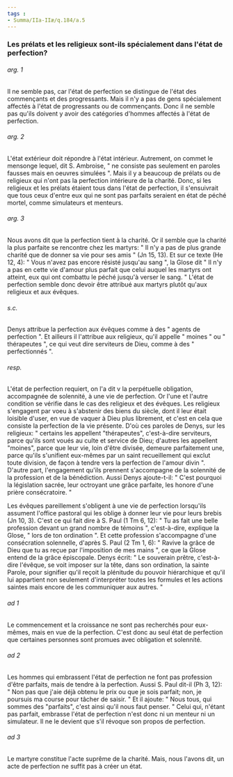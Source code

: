 ```yaml
---
tags : 
- Summa/IIa-IIæ/q.184/a.5
---
```


### Les prélats et les religieux sont-ils spécialement dans l'état de perfection?

###### arg. 1
Il ne semble pas, car l'état de perfection se distingue de l'état des commençants et des progressants. Mais il n'y a pas de gens spécialement affectés à l'état de progressants ou de commençants. Donc il ne semble pas qu'ils doivent y avoir des catégories d'hommes affectés à l'état de perfection. 

###### arg. 2
L'état extérieur doit répondre à l'état intérieur. Autrement, on commet le mensonge lequel, dit S. Ambroise, " ne consiste pas seulement en paroles fausses mais en oeuvres simulées ". Mais il y a beaucoup de prélats ou de religieux qui n'ont pas la perfection intérieure de la charité. Donc, si les religieux et les prélats étaient tous dans l'état de perfection, il s'ensuivrait que tous ceux d'entre eux qui ne sont pas parfaits seraient en état de péché mortel, comme simulateurs et menteurs. 

###### arg. 3
Nous avons dit que la perfection tient à la charité. Or il semble que la charité la plus parfaite se rencontre chez les martyrs: " Il n'y a pas de plus grande charité que de donner sa vie pour ses amis " (Jn 15, 13). Et sur ce texte (He 12, 4): " Vous n'avez pas encore résisté jusqu'au sang ", la Glose dit " Il n'y a pas en cette vie d'amour plus parfait que celui auquel les martyrs ont atteint, eux qui ont combattu le péché jusqu'à verser le sang. " L'état de perfection semble donc devoir être attribué aux martyrs plutôt qu'aux religieux et aux évêques. 

###### s.c.
Denys attribue la perfection aux évêques comme à des " agents de perfection ". Et ailleurs il l'attribue aux religieux, qu'il appelle " moines " ou " thérapeutes ", ce qui veut dire serviteurs de Dieu, comme à des " perfectionnés ". 

###### resp.
L'état de perfection requiert, on l'a dit v la perpétuelle obligation, accompagnée de solennité, à une vie de perfection. Or l'une et l'autre condition se vérifie dans le cas des religieux et des évêques. Les religieux s'engagent par voeu à s'abstenir des biens du siècle, dont il leur était loisible d'user, en vue de vaquer à Dieu plus librement, et c'est en cela que consiste la perfection de la vie présente. D'où ces paroles de Denys, sur les religieux: " certains les appellent "thérapeutes", c'est-à-dire serviteurs, parce qu'ils sont voués au culte et service de Dieu; d'autres les appellent "moines", parce que leur vie, loin d'être divisée, demeure parfaitement une, parce qu'ils s'unifient eux-mêmes par un saint recueillement qui exclut toute division, de façon à tendre vers la perfection de l'amour divin ". D'autre part, l'engagement qu'ils prennent s'accompagne de la solennité de la profession et de la bénédiction. Aussi Denys ajoute-t-il: " C'est pourquoi la législation sacrée, leur octroyant une grâce parfaite, les honore d'une prière consécratoire. " 

Les évêques pareillement s'obligent à une vie de perfection lorsqu'ils assument l'office pastoral qui les oblige à donner leur vie pour leurs brebis (Jn 10, 3). C'est ce qui fait dire à S. Paul (1 Tm 6, 12): " Tu as fait une belle profession devant un grand nombre de témoins ", c'est-à-dire, explique la Glose, " lors de ton ordination ". Et cette profession s'accompagne d'une consécration solennelle, d'après S. Paul (2 Tm 1, 6): " Ravive la grâce de Dieu que tu as reçue par l'imposition de mes mains ", ce que la Glose entend de la grâce épiscopale. Denys écrit: " Le souverain prêtre, c'est-à-dire l'évêque, se voit imposer sur la tête, dans son ordination, la sainte Parole, pour signifier qu'il reçoit la plénitude du pouvoir hiérarchique et qu'il lui appartient non seulement d'interpréter toutes les formules et les actions saintes mais encore de les communiquer aux autres. " 

###### ad 1
Le commencement et la croissance ne sont pas recherchés pour eux-mêmes, mais en vue de la perfection. C'est donc au seul état de perfection que certaines personnes sont promues avec obligation et solennité. 

###### ad 2
Les hommes qui embrassent l'état de perfection ne font pas profession d'être parfaits, mais de tendre à la perfection. Aussi S. Paul dit-il (Ph 3, 12): " Non pas que j'aie déjà obtenu le prix ou que je sois parfait; non, je poursuis ma course pour tâcher de saisir. " Et il ajoute: " Nous tous, qui sommes des "parfaits", c'est ainsi qu'il nous faut penser. " Celui qui, n'étant pas parfait, embrasse l'état de perfection n'est donc ni un menteur ni un simulateur. Il ne le devient que s'il révoque son propos de perfection. 

###### ad 3
Le martyre constitue l'acte suprême de la charité. Mais, nous l'avons dit, un acte de perfection ne suffit pas à créer un état. 

